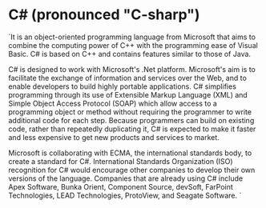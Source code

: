 # C# (pronounced "C-sharp") 

`It is an object-oriented programming language from Microsoft that aims to combine the computing power of C++ with the programming ease of Visual Basic. C# is based on C++ and contains features similar to those of Java.

C# is designed to work with Microsoft's .Net platform. Microsoft's aim is to facilitate the exchange of information and services over the Web, and to enable developers to build highly portable applications. C# simplifies programming through its use of Extensible Markup Language (XML) and Simple Object Access Protocol (SOAP) which allow access to a programming object or method without requiring the programmer to write additional code for each step. Because programmers can build on existing code, rather than repeatedly duplicating it, C# is expected to make it faster and less expensive to get new products and services to market.

Microsoft is collaborating with ECMA, the international standards body, to create a standard for C#. International Standards Organization (ISO) recognition for C# would encourage other companies to develop their own versions of the language. Companies that are already using C# include Apex Software, Bunka Orient, Component Source, devSoft, FarPoint Technologies, LEAD Technologies, ProtoView, and Seagate Software.
`
